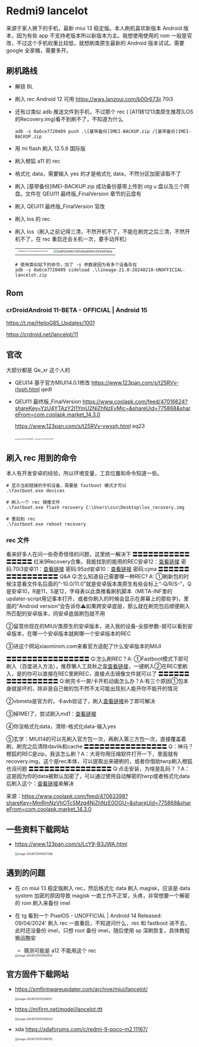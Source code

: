# Redmi9 lancelot

来源于家人换下的手机，最新 miui 13 稳定版。本人刷机喜欢新版本 Android 版本，因为有些 app 不支持老版本所以新版本为主。我想使用使用的 rom 一般是官改，不过这个手机权重比较低，就想刷类原生最新的 Android 版本试试。需要 google 全家桶，需要多开。

## 刷机路线

- 解锁 BL

- 刷入 rec Android 12 可用 https://wws.lanzouj.com/b00r673ji 70i3

- 还有过类似 adb 推送文件到手机，不过那个 rec ( [A11转1213类原生推荐]LOS的Recovery.img)看不到刷不了，不知道为什么

  ```shell
  adb -s 0a6ce7720409 push .\[基带备份]IMEI-BACKUP.zip /[基带备份]IMEI-BACKUP.zip
  ```

- 用 mi flash 刷入 12.5.6 国际版

- 刷入橙狐 a11 的 rec

- 格式化 data，需要输入 yes 的才是格式化 data，不然分区加密读取不了

- 刷入 [基带备份]IMEI-BACKUP.zip 成功备份基带上传到 otg u 盘以及三个网盘。文件在 QEUI11 最终版\_FinalVersion 章节的云盘有

- 刷入 QEUI11 最终版\_FinalVersion 官改

- 刷入 los 的 rec

- 刷入 los（刷入之前记得三清，不然开机不了，不能在刷完之后三清，不然开机不了，在 rec 重启还会关机一次，要手动开机）

  |  |  |
  | --- | --- |
  | <img src="./assets/redmi9/5ada508e1c27e8c5bbd6d43c89d52af.jpg" alt="5ada508e1c27e8c5bbd6d43c89d52af" style="zoom: 25%;" /> | <img src="./assets/redmi9/2adfd2bd6016fcb6a6884c0b5a936ba.jpg" alt="2adfd2bd6016fcb6a6884c0b5a936ba" style="zoom:50%;" /> |

  ```shell
  # 使用类似如下的命令，加了 -s 参数是因为有多个设备存在
  adb -s 0a6ce7720409 sideload .\lineage-21.0-20240210-UNOFFICIAL-lancelot.zip
  ```

## Rom

### crDroidAndroid 11-BETA - OFFICIAL | Android 15

https://t.me/HelioG85_Updates/1001

https://crdroid.net/lancelot/11



## 官改

大部分都是 Qe_xr 这个人的

- QEUI14 基于官方MIUI14.0.1修改 https://www.123pan.com/s/t25RVv-rIxph.html qedl

- QEUI11 最终版\_FinalVersion https://www.coolapk.com/feed/47016624?shareKey=YzU4YTAzY2I1YmU2NjZhNzEyMjc~&shareUid=775868&shareFrom=com.coolapk.market_14.3.0

  https://www.123pan.com/s/t25RVv-vwxph.html eq23

  <img src="./assets/redmi9/image-20240729115841859.png" alt="image-20240729115841859" style="zoom:25%;" />

  <img src="./assets/redmi9/image-20240729115720857.png" alt="image-20240729115720857" style="zoom:25%;" />

## 刷入 rec 用到的命令

本人有开发安卓的经验，所以环境变量，工具位置和命令知道一些。

```shell
# 显示当前链接的手机设备，需要是 fastboot 模式才可以
.\fastboot.exe devices

# 刷入一个 rec 镜像文件
.\fastboot.exe flash recovery C:\Users\ssx\Desktop\los_recovery.img

# 重启到 rec
.\fastboot.exe reboot recovery
```

### rec 文件

看来好多人在问一些奇奇怪怪的问题，这里统一解决下 〓〓〓〓〓〓〓〓〓〓〓〓〓〓〓〓 红米9Recovery合集，我能找到的能用的REC安卓12：[查看链接](https://wws.lanzouj.com/b00r673ji) 密码:70i3安卓11：[查看链接](https://wws.lanzouj.com/b00r673kj) 密码:95zd安卓10：[查看链接](https://wws.lanzouj.com/b00r673la) 密码:cjma 〓〓〓〓〓〓〓〓〓〓〓〓〓〓〓〓 Q&A Q:怎么知道自己需要哪一种REC? A: ①刷新包的时候注意看文件名后面的“-10.0/11.0”就是安卓版本类原生有些会标上“-Q/R/S-”，Q是安卓10，R是11，S是12，字母表以此类推看刷机脚本（META-INF里的updater-script用记事本打开，或者你刷入的时候会显示在屏幕上的那些字)，里面的“Android version”会告诉你⚠️如果跨安卓底层，那么就在刷完包后顺便刷入所匹配的安卓版本，同安卓底层刷包就不用

②留意你现在的MIUI/类原生的安卓版本，进入我的设备-全部参数-就可以看到安卓版本，在哪一个安卓版本就刷哪一个安卓版本的REC

③进这个网站xiaomirom.com来看官方适配了什么安卓版本的MIUI

〓〓〓〓〓〓〓〓〓〓〓〓〓〓〓〓 Q:怎么刷REC？A: ①Fastboot模式下即可刷入（百度进入方法），推荐懒人工具秋之盒[查看链接](https://www.atmb.top/)，一键刷入②在REC里刷入，是的你可以直接在REC里刷REC，直接点击镜像文件就可以了 〓〓〓〓〓〓〓〓〓〓〓〓〓〓〓〓 Q:刷完卡一屏/卡开机动画怎么办？A:有三个原因①包本身就是坏的，除非是自己做的包不然不太可能出现别人能开你不能开的情况

②vbmeta是官方的，卡avb验证了，刷入[查看链接](https://wws.lanzouj.com/icEO90zlc4ng)补丁即可解决

③掉IMEI了，尝试刷入md1：[查看链接](https://www.coolapk.com/feed/46907563?shareKey=NGJlZGRmNTlkMmFiNjQ5MTNjYWE~&shareUid=2919503&shareFrom=com.coolapk.market_13.2.1)

④你没格式化data，清除-格式化data-输入yes

⑤玄学：MIUI14的可以先刷入官方包一次，再刷入第三方包一次，直接覆盖着刷，刷完之后清除davlik和cache 〓〓〓〓〓〓〓〓〓〓〓〓〓〓〓〓 Q：神马？橙狐的REC是zip，我该怎么刷？A：大哥你用压缩软件打开一下，里面就有recovery.img，这个是rec本体，可以提取出来硬刷的，或者你借助twrp刷入橙狐也没问题 〓〓〓〓〓〓〓〓〓〓〓〓〓〓〓〓 Q:点击安装，为啥是乱码？？A：这是因为你的data被默认加密了，可以通过使用自动解密的twrp或者格式化data后刷入这个：[查看链接](https://wws.lanzouj.com/iVSFc0zl8s0d)来解决

来源：https://www.coolapk.com/feed/47063398?shareKey=MmRmNzVhOTc5Mzg4NjZhNzE0OGU~&shareUid=775868&shareFrom=com.coolapk.market_14.3.0

## 一些资料下载网站

- https://www.123pan.com/s/LcY9-B3JWA.html

  <img src="./assets/redmi9/image-20240729114527386.png" alt="image-20240729114527386" style="zoom:50%;" />

## 遇到的问题

- 在 cn miui 13 稳定版刷入 rec，然后格式化 data 刷入 magisk，应该是 data system 加密的原因导致 magisk 一直工作不正常，头疼，非常想要一个解密的 rom 刷入来备份 imel

- 在 tg 看到一个 PixelOS - UNOFFICIAL | Android 14 Released: 09/04/2024' 刷入 rec 一直重启，不知道问什么，rec 和 fastboot 进不去，此时还没备份 imel，只想 root 备份 imei，随后使用 sp 深刷恢复，具体教程搬运酷安

  - 猜测可能是 a12 不能用这个 rec

  <img src="./assets/redmi9/image-20240729113950932.png" alt="image-20240729113950932" style="zoom:50%;" />

## 官方固件下载网站

- https://xmfirmwareupdater.com/archive/miui/lancelot/

  <img src="./assets/redmi9/image-20240729113259012.png" alt="image-20240729113259012" style="zoom:50%;" />

- https://mifirm.net/model/lancelot.ttt

  <img src="./assets/redmi9/image-20240729113336320.png" alt="image-20240729113336320" style="zoom:50%;" />

- xda https://xdaforums.com/c/redmi-9-poco-m2.11167/

  <img src="./assets/redmi9/image-20240729113346702.png" alt="image-20240729113346702" style="zoom:50%;" />
